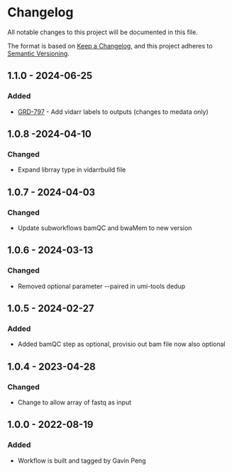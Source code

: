 # Changelog
All notable changes to this project will be documented in this file.

The format is based on [Keep a Changelog](https://keepachangelog.com/en/1.0.0/),
and this project adheres to [Semantic Versioning](https://semver.org/spec/v2.0.0.html).

## 1.1.0 - 2024-06-25
### Added
- [GRD-797](https://jira.oicr.on.ca/browse/GRD-797) - Add vidarr labels to outputs (changes to medata only)

## 1.0.8 -2024-04-10
### Changed
- Expand librray type in vidarrbuild file

## 1.0.7 - 2024-04-03
### Changed
- Update subworkflows bamQC and bwaMem to new version

## 1.0.6 - 2024-03-13
### Changed
- Removed optional parameter --paired in umi-tools dedup

## 1.0.5 - 2024-02-27
### Added
- Added bamQC step as optional, provisio  out bam file now also optional

## 1.0.4 - 2023-04-28
### Changed
- Change to allow array of fastq as input

## 1.0.0 - 2022-08-19
### Added
- Workflow is built and tagged by Gavin Peng

